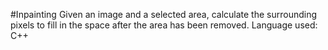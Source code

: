 #Inpainting
Given an image and a selected area, calculate the surrounding pixels to fill in the space after the area has been removed.
Language used: C++
